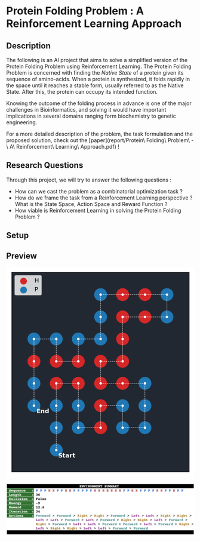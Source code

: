 # Protein Folding Problem : A Reinforcement Learning Approach

## Description

The following is an AI project that aims to solve a simplified version of the Protein Folding Problem using Reinforcement Learning. The Protein Folding Problem is concerned with finding the *Native State* of a protein given its sequence of amino-acids. When a protein is synthesized, it folds rapidly in the space until it reaches a stable form, usually referred to as the Native State. After this, the protein can occupy its intended function. 

Knowing the outcome of the folding process in advance is one of the major challenges in Bioinformatics, and solving it would have important implications in several domains ranging form biochemistry to genetic engineering.

For a more detailed description of the problem, the task formulation and the proposed solution, check out the [paper](report/Protein\ Folding\ Problem\ -\ A\ Reinforcement\ Learning\ Approach.pdf) !

## Research Questions

Through this project, we will try to answer the following questions :

* How can we cast the problem as a combinatorial optimization task ?
* How do we frame the task from a Reinforcement Learning perspective ? What is the State Space, Action Space and Reward Function ?
* How viable is Reinforcement Learning in solving the Protein Folding Problem ?

##  Setup


## Preview

![alt text](report/figures/predicted_native_state.png "Predicted Native State - sequence : PPPHHPPHHPPPPPHHHHHHHPPHHPPPPHHPPHPP")

![alt text](report/figures/env_summary.png "Environment Summary")
